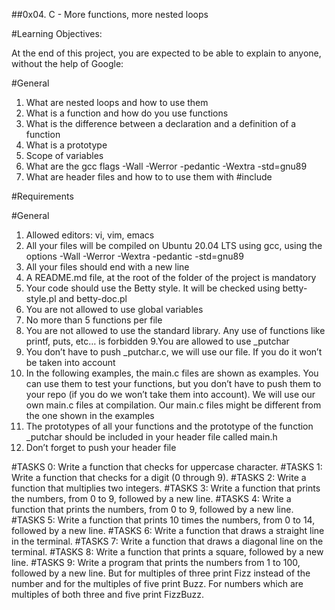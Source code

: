##0x04. C - More functions, more nested loops

#Learning Objectives:

At the end of this project, you are expected to be able to explain to anyone, without the help of Google:

#General

1. What are nested loops and how to use them
2. What is a function and how do you use functions
3. What is the difference between a declaration and a definition of a function
4. What is a prototype
5. Scope of variables
6. What are the gcc flags -Wall -Werror -pedantic -Wextra -std=gnu89
7. What are header files and how to to use them with #include

#Requirements

#General

1. Allowed editors: vi, vim, emacs
2. All your files will be compiled on Ubuntu 20.04 LTS using gcc, using the options -Wall -Werror -Wextra -pedantic -std=gnu89
3. All your files should end with a new line
4. A README.md file, at the root of the folder of the project is mandatory
5. Your code should use the Betty style. It will be checked using betty-style.pl and betty-doc.pl
6. You are not allowed to use global variables
7. No more than 5 functions per file
8. You are not allowed to use the standard library. Any use of functions like printf, puts, etc… is forbidden
9.You are allowed to use _putchar
10. You don’t have to push _putchar.c, we will use our file. If you do it won’t be taken into account
11. In the following examples, the main.c files are shown as examples. You can use them to test your functions, but you don’t have to push them to your repo (if you do we won’t take them into account). We will use our own main.c files at compilation. Our main.c files might be different from the one shown in the examples
12. The prototypes of all your functions and the prototype of the function _putchar should be included in your header file called main.h
13. Don’t forget to push your header file


#TASKS 0: Write a function that checks for uppercase character.
#TASKS 1: Write a function that checks for a digit (0 through 9).
#TASKS 2: Write a function that multiplies two integers.
#TASKS 3: Write a function that prints the numbers, from 0 to 9, followed by a new line.
#TASKS 4: Write a function that prints the numbers, from 0 to 9, followed by a new line.
#TASKS 5: Write a function that prints 10 times the numbers, from 0 to 14, followed by a new line.
#TASKS 6: Write a function that draws a straight line in the terminal.
#TASKS 7: Write a function that draws a diagonal line on the terminal.
#TASKS 8: Write a function that prints a square, followed by a new line.
#TASKS 9: Write a program that prints the numbers from 1 to 100, followed by a new line. But for multiples of three print Fizz instead of the number and for the multiples of five print Buzz. For numbers which are multiples of both three and five print FizzBuzz.
